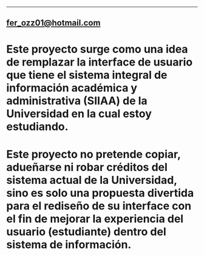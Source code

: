 ----------------------------
fer_ozz01@hotmail.com
----------------------------


# Este proyecto surge como una idea de remplazar la interface de usuario que tiene el sistema integral de información académica y administrativa (SIIAA) de la Universidad en la cual estoy estudiando. 

# Este proyecto no pretende copiar, adueñarse ni robar créditos del sistema actual de la Universidad, sino es solo una propuesta divertida para el rediseño de su interface con el fin de mejorar la experiencia del usuario (estudiante) dentro del sistema de información.

